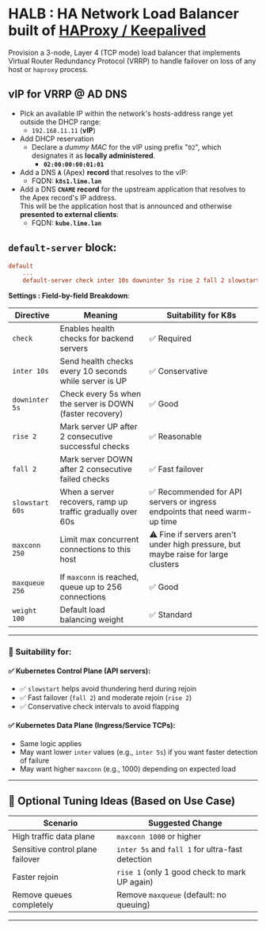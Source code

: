 # HALB :  HA Network Load Balancer built of [HAProxy / Keepalived](https://chatgpt.com/share/6804fcc4-45e0-8009-aaac-ccf8e9ed74de) 

Provision a 3-node, Layer 4 (TCP mode) load balancer that implements Virtual Router Redundancy Protocol (VRRP) 
to handle failover on loss of any host or `haproxy` process.

## __vIP__ for VRRP @ AD DNS

- Pick an available IP within the network's hosts-address range yet outside the DHCP range:
    - `192.168.11.11` (__vIP__)
- Add DHCP reservation 
    - Declare a *dummy MAC* for the vIP using prefix "`02`", which designates it as __locally administered__.
        - __`02:00:00:00:01:01`__
- Add a DNS __`A`__ (Apex) __record__ that resolves to the vIP:
    - FQDN: __`k8s1.lime.lan`__
- Add a DNS __`CNAME` record__ for the upstream  application that resolves to the Apex record's IP address.   
      This will be the application host  that is announced and otherwise __presented to external clients__:
    - FQDN: __`kube.lime.lan`__

## `default-server` block:

```ini
default 
    ...
    default-server check inter 10s downinter 5s rise 2 fall 2 slowstart 60s maxconn 250 maxqueue 256 weight 100
```

__Settings : Field-by-field Breakdown__:

| Directive     | Meaning                                                      | Suitability for K8s |
|---------------|--------------------------------------------------------------|----------------------|
| `check`       | Enables health checks for backend servers                    | ✅ Required           |
| `inter 10s`   | Send health checks every 10 seconds while server is UP       | ✅ Conservative       |
| `downinter 5s`| Check every 5s when the server is DOWN (faster recovery)     | ✅ Good               |
| `rise 2`      | Mark server UP after 2 consecutive successful checks         | ✅ Reasonable         |
| `fall 2`      | Mark server DOWN after 2 consecutive failed checks           | ✅ Fast failover      |
| `slowstart 60s` | When a server recovers, ramp up traffic gradually over 60s | ✅ Recommended for API servers or ingress endpoints that need warm-up time |
| `maxconn 250` | Limit max concurrent connections to this host                | ⚠️️️️️ Fine if servers aren't under high pressure, but maybe raise for large clusters |
| `maxqueue 256`| If `maxconn` is reached, queue up to 256 connections         | ✅ Good               |
| `weight 100`  | Default load balancing weight                                | ✅ Standard           |

---

### 🧠 Suitability for:

#### ✅ **Kubernetes Control Plane (API servers):**
- ✅ `slowstart` helps avoid thundering herd during rejoin
- ✅ Fast failover (`fall 2`) and moderate rejoin (`rise 2`)
- ✅ Conservative check intervals to avoid flapping

#### ✅ **Kubernetes Data Plane (Ingress/Service TCPs):**
- Same logic applies
- May want lower `inter` values (e.g., `inter 5s`) if you want faster detection of failure
- May want higher `maxconn` (e.g., 1000) depending on expected load

---

## 🚀 Optional Tuning Ideas (Based on Use Case)

| Scenario                        | Suggested Change                                      |
|---------------------------------|-------------------------------------------------------|
| High traffic data plane         | `maxconn 1000` or higher                              |
| Sensitive control plane failover| `inter 5s` and `fall 1` for ultra-fast detection      |
| Faster rejoin                   | `rise 1` (only 1 good check to mark UP again)         |
| Remove queues completely        | Remove `maxqueue` (default: no queuing)              |

---

